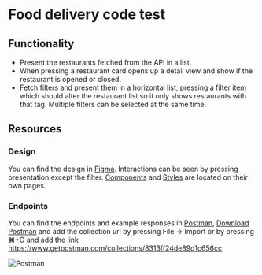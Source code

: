 # Food delivery code test

## Functionality

- Present the restaurants fetched from the API in a list.
- When pressing a restaurant card opens up a detail view and show if the restaurant is opened or closed.
- Fetch filters and present them in a horizontal list, pressing a filter item which should alter the restaurant list so it only shows restaurants with that tag. Multiple filters can be selected at the same time.

## Resources

### Design 
You can find the design in [Figma](https://www.figma.com/file/yw7DttG4w7F28tmTaxXrLh/Code-test?node-id=64:106).
Interactions can be seen by pressing presentation except the filter.
[Components](https://www.figma.com/file/yw7DttG4w7F28tmTaxXrLh/Code-test?node-id=305:96) and [Styles](https://www.figma.com/file/yw7DttG4w7F28tmTaxXrLh/Code-test?node-id=305:102) are located on their own pages.

### Endpoints
You can find the endpoints and example responses in [Postman](https://www.postman.com), 
[Download Postman](https://www.postman.com/downloads/) and add the collection url by pressing File -> Import or by pressing **⌘**+O and add the link 
https://www.getpostman.com/collections/8313ff24de89d1c656cc 

![Postman](https://user-images.githubusercontent.com/14177247/175901305-b23dafd0-31db-4c0b-b006-2212d34c9c46.png)

